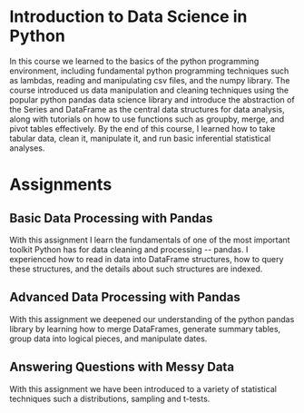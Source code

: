 # Introduction to Data Science in Python

In this course we learned to the basics of the python programming environment, including fundamental python programming techniques such as lambdas, reading and manipulating csv files, and the numpy library. The course introduced us data manipulation and cleaning techniques using the popular python pandas data science library and introduce the abstraction of the Series and DataFrame as the central data structures for data analysis, along with tutorials on how to use functions such as groupby, merge, and pivot tables effectively. By the end of this course, I learned how to take tabular data, clean it, manipulate it, and run basic inferential statistical analyses. 



# Assignments

## Basic Data Processing with Pandas

With this assignment I learn the fundamentals of one of the most important toolkit Python has for data cleaning and processing -- pandas. I experienced how to read in data into DataFrame structures, how to query these structures, and the details about such structures are indexed.

## Advanced Data Processing with Pandas

With this assignment we deepened our understanding of the python pandas library by learning how to merge DataFrames, generate summary tables, group data into logical pieces, and manipulate dates. 

## Answering Questions with Messy Data
With this assignment  we have been introduced to a variety of statistical techniques such a distributions, sampling and t-tests.



